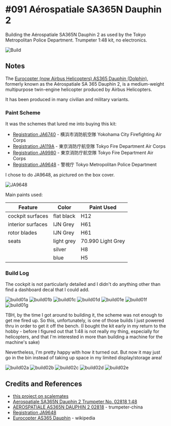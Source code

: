 # #091 Aérospatiale SA365N Dauphin 2

Building the Aérospatiale SA365N Dauphin 2 as used by the Tokyo Metropolitan Police Department. Trumpeter 1:48 kit, no electronics.

![Build](./assets/Dauphin2_build.jpg?raw=true)

## Notes

The [Eurocopter (now Airbus Helicopters) AS365 Dauphin  (Dolphin)](https://en.wikipedia.org/wiki/Eurocopter_AS365_Dauphin),
formerly known as the Aérospatiale SA 365 Dauphin 2, is a medium-weight multipurpose twin-engine helicopter produced by Airbus Helicopters.

It has been produced in many civilian and military variants.

### Paint Scheme

It was the schemes that lured me into buying this kit:

* [Registration JA6740](https://flyteam.jp/registration/JA6740) - 横浜市消防航空隊 Yokohama City Firefighting Air Corps
* [Registration JA119A](https://flyteam.jp/registration/JA119A) - 東京消防庁航空隊 Tokyo Fire Department Air Corps
* [Registration JA9980](https://flyteam.jp/registration/JA9980) - 東京消防庁航空隊 Tokyo Fire Department Air Corps
* [Registration JA9648](https://flyteam.jp/registration/JA9648) - 警視庁 Tokyo Metropolitan Police Department

I chose to do JA9648, as pictured on the box cover.

![JA9648](./assets/JA9648.jpg?raw=true)

Main paints used:

| Feature               | Color                | Paint Used |
|-----------------------|----------------------|------------|
| cockpit surfaces      | flat black           | H12        |
| interior surfaces     | IJN Grey             | H61        |
| rotor blades          | IJN Grey             | H61        |
| seats                 | light grey           | 70.990 Light Grey |
|                       | silver               | H8         |
|                       | blue                 | H5         |

### Build Log

The cockpit is not particularly detailed and I didn't do anything other than find a dashboard decal that I could add.

![build01a](./assets/build01a.jpg?raw=true)
![build01b](./assets/build01b.jpg?raw=true)
![build01c](./assets/build01c.jpg?raw=true)
![build01d](./assets/build01d.jpg?raw=true)
![build01e](./assets/build01e.jpg?raw=true)
![build01f](./assets/build01f.jpg?raw=true)
![build01g](./assets/build01g.jpg?raw=true)

TBH, by the time I got around to building it, the scheme was not enough to get me fired up.
So this, unfortunately, is one of those builds I just powered thru in order to get it off the bench.
(I bought the kit early in my return to the hobby - before I figured out that 1:48 is not really my thing, especially for helicopters, and that I'm interested in more than building a machine for the machine's sake)

Nevertheless, I'm pretty happy with how it turned out. But now it may just go in the bin instead of taking up space in my limited display/storage area!

![build02a](./assets/build02a.jpg?raw=true)
![build02b](./assets/build02b.jpg?raw=true)
![build02c](./assets/build02c.jpg?raw=true)
![build02d](./assets/build02d.jpg?raw=true)
![build02e](./assets/build02e.jpg?raw=true)

## Credits and References

* [this project on scalemates](https://www.scalemates.com/profiles/mate.php?id=74137&p=projects&project=135748)
* [Aerospatiale SA365N Dauphin 2 Trumpeter No. 02818 1:48](https://www.scalemates.com/kits/trumpeter-02818-aerospatiale-sa365n-dauphin-2--149892)
* [AEROSPATIALE AS365N DAUPHIN 2 02818](http://www.trumpeter-china.com/index.php?g=home&m=product&a=show&id=2195&l=en) - trumpeter-china
* [Registration JA9648](https://flyteam.jp/registration/JA9648)
* [Eurocopter AS365 Dauphin](https://en.wikipedia.org/wiki/Eurocopter_AS365_Dauphin) - wikipedia
